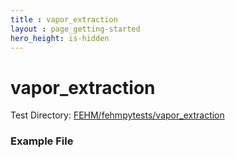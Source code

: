 ```yaml
---
title : vapor_extraction
layout : page_getting-started
hero_height: is-hidden
---
```


# vapor_extraction



Test Directory: [FEHM/fehmpytests/vapor_extraction](https://github.com/lanl/FEHM/tree/master/fehmpytests/vapor_extraction)


### Example File 
<pre>

</pre>
